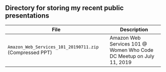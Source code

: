 ## Directory for storing my recent public presentations
| File        | Description |
| ----------- | ----------- |
| `Amazon_Web_Services_101_20190711.zip` (Compressed PPT)       | Amazon Web Services 101 @ Women Who Code DC Meetup on July 11, 2019    |
